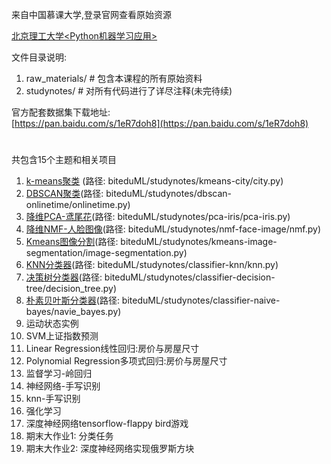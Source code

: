 来自中国慕课大学,登录官网查看原始资源

[北京理工大学<Python机器学习应用>](http://www.icourse163.org/course/BIT-1001872001)

文件目录说明:
1. raw_materials/  \# 包含本课程的所有原始资料
2. studynotes/ \# 对所有代码进行了详尽注释(未完待续)

官方配套数据集下载地址:  
[https://pan.baidu.com/s/1eR7doh8](https://pan.baidu.com/s/1eR7doh8)

#
共包含15个主题和相关项目

1. [k-means聚类](https://github.com/bigablecat/biteduML/blob/master/studynotes/kmeans-city/city.py) (路径: biteduML/studynotes/kmeans-city/city.py)
2. [DBSCAN聚类](https://github.com/bigablecat/biteduML/blob/master/studynotes/dbscan-onlinetime/onlinetime.py)(路径: biteduML/studynotes/dbscan-onlinetime/onlinetime.py)
3. [降维PCA-鸢尾花](https://github.com/bigablecat/biteduML/blob/master/studynotes/pca-iris/pca_iris.py)(路径: biteduML/studynotes/pca-iris/pca-iris.py)
4. [降维NMF-人脸图像](https://github.com/bigablecat/biteduML/blob/master/studynotes/nmf-face-image/nmf.py)(路径: biteduML/studynotes/nmf-face-image/nmf.py)
5. [Kmeans图像分割](https://github.com/bigablecat/biteduML/blob/master/studynotes/kmeans-image-segmentation/image_segment.py)(路径: biteduML/studynotes/kmeans-image-segmentation/image-segmentation.py)
6. [KNN分类器](https://github.com/bigablecat/biteduML/blob/master/studynotes/classifier-knn/knn.py)(路径: biteduML/studynotes/classifier-knn/knn.py)
7. [决策树分类器](https://github.com/bigablecat/biteduML/blob/master/studynotes/classifier-decision-tree/decision_tree.py)(路径: biteduML/studynotes/classifier-decision-tree/decision_tree.py)
8. [朴素贝叶斯分类器](https://github.com/bigablecat/biteduML/blob/master/studynotes/classifier-naive-bayes/navie_bayes.py)(路径: biteduML/studynotes/classifier-naive-bayes/navie_bayes.py)
9. 运动状态实例
10. SVM上证指数预测
11. Linear Regression线性回归:房价与房屋尺寸
12. Polynomial Regression多项式回归:房价与房屋尺寸
13. 监督学习-岭回归
14. 神经网络-手写识别
15. knn-手写识别
16. 强化学习
17. 深度神经网络tensorflow-flappy bird游戏
18. 期末大作业1: 分类任务
19. 期末大作业2: 深度神经网络实现俄罗斯方块
